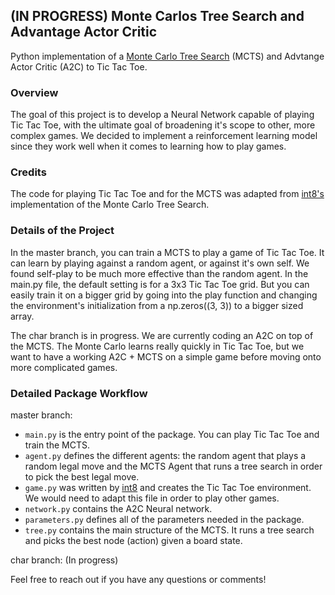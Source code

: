 ## (IN PROGRESS) Monte Carlos Tree Search and Advantage Actor Critic


Python implementation of a [Monte Carlo Tree Search](https://int8.io/monte-carlo-tree-search-beginners-guide) (MCTS) and Advtange Actor Critic (A2C) to Tic Tac Toe.


### Overview

The goal of this project is to develop a Neural Network capable of playing Tic Tac Toe, with the ultimate goal of broadening it's scope to other, more complex games.
We decided to implement a reinforcement learning model since they work well when it comes to learning how to play games.


### Credits

The code for playing Tic Tac Toe and for the MCTS was adapted from [int8's](https://github.com/int8/monte-carlo-tree-search) implementation of the Monte Carlo Tree Search.


### Details of the Project

In the master branch, you can train a MCTS to play a game of Tic Tac Toe.
It can learn by playing against a random agent, or against it's own self. We found self-play to be much more effective than the random agent.
In the main.py file, the default setting is for a 3x3 Tic Tac Toe grid. But you can easily train it on a bigger grid by going into the play function and changing the environment's initialization from a np.zeros((3, 3)) to a bigger sized array.

The char branch is in progress. We are currently coding an A2C on top of the MCTS. The Monte Carlo learns really quickly in Tic Tac Toe, but we want to have a working A2C + MCTS on a simple game before moving onto more complicated games.


### Detailed Package Workflow

master branch:
- `main.py` is the entry point of the package. You can play Tic Tac Toe and train the MCTS.
- `agent.py` defines the different agents: the random agent that plays a random legal move and the MCTS Agent that runs a tree search in order to pick the best legal move.
- `game.py` was written by [int8](https://github.com/int8/monte-carlo-tree-search) and creates the Tic Tac Toe environment. We would need to adapt this file in order to play other games.
- `network.py` contains the A2C Neural network.
- `parameters.py` defines all of the parameters needed in the package.
- `tree.py` contains the main structure of the MCTS. It runs a tree search and picks the best node (action) given a board state.

char branch:
(In progress)


Feel free to reach out if you have any questions or comments!
